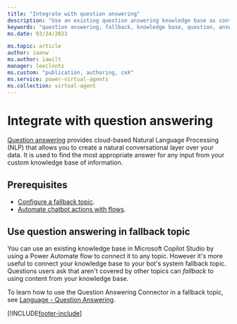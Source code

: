 ```yaml
---
title: "Integrate with question answering"
description: "Use an existing question answering knowledge base as content in your fallback topic."
keywords: "question answering, fallback, knowledge base, question, answer, faq"
ms.date: 03/24/2023

ms.topic: article
author: iaanw
ms.author: iawilt
manager: leeclontz
ms.custom: "publication, authoring, ceX"
ms.service: power-virtual-agents
ms.collection: virtual-agent
---
```


# Integrate with question answering

[Question answering](/azure/cognitive-services/language-service/question-answering/overview) provides cloud-based Natural Language Processing (NLP) that allows you to create a natural conversational layer over your data. It is used to find the most appropriate answer for any input from your custom knowledge base of information.

## Prerequisites

- [Configure a fallback topic](authoring-system-fallback-topic.md).
- [Automate chatbot actions with flows](advanced-flow.md).

## Use question answering in fallback topic

You can use an existing knowledge base in Microsoft Copilot Studio by using a Power Automate flow to connect it to any topic. However it's more useful to connect your knowledge base to your bot's system fallback topic. Questions users ask that aren't covered by other topics can _fallback_ to using content from your knowledge base.

To learn how to use the Question Answering Connector in a fallback topic, see [Language - Question Answering](https://aka.ms/QuestionAnsweringConnectorWithPowerVirtualAgents).

[!INCLUDE[footer-include](includes/footer-banner.md)]
